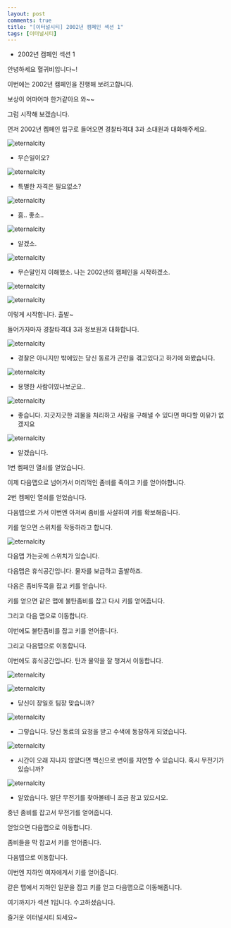 ```yaml
---
layout: post
comments: true
title: "[이터널시티] 2002년 캠페인 섹션 1"
tags: [이터널시티]
---
```


- 2002년 캠페인 섹션 1

안녕하세요 혈귀비입니다~!

이번에는 2002년 캠페인을 진행해 보려고합니다.

보상이 어마어마 한거같아요 와~~

그럼 시작해 보겠습니다.

먼저 2002년 켐페인 입구로 들어오면 경찰타격대 3과 소대원과 대화해주세요.

![eternalcity](/assets/image/eternalcity/2002/2002080.PNG)

- 무슨일이오?

![eternalcity](/assets/image/eternalcity/2002/2002081.PNG)

- 특별한 자격은 필요없소?

![eternalcity](/assets/image/eternalcity/2002/2002082.PNG)

- 흠.. 좋소..

![eternalcity](/assets/image/eternalcity/2002/2002083.PNG)

- 알겠소.

![eternalcity](/assets/image/eternalcity/2002/2002084.PNG)

- 무슨말인지 이해했소. 나는 2002년의 캠페인을 시작하겠소.

![eternalcity](/assets/image/eternalcity/2002/2002085.PNG)

![eternalcity](/assets/image/eternalcity/2002/2002086.PNG)

이렇게 시작합니다. 출발~

들어가자마자 경찰타격대 3과 정보원과 대화합니다.

![eternalcity](/assets/image/eternalcity/2002/2002087.PNG)

- 경찰은 아니지만 밖에있는 당신 동료가 곤란을 겪고있다고 하기에 와봤습니다.

![eternalcity](/assets/image/eternalcity/2002/2002088.PNG)

- 용맹한 사람이였나보군요..

![eternalcity](/assets/image/eternalcity/2002/2002089.PNG)

- 좋습니다. 지긋지긋한 괴물을 처리하고 사람을 구해낼 수 있다면 마다할 이유가 없겠지요

![eternalcity](/assets/image/eternalcity/2002/2002090.PNG)

- 알겠습니다.

1번 켐페인 열쇠를 얻었습니다.

이제 다음맵으로 넘어가서 머리꺽인 좀비를 죽이고 키를 얻어야합니다.

2번 켐페인 열쇠를 얻었습니다.

다음맵으로 가서 이번엔 아저씨 좀비를 사살하여 키를 확보해줍니다.

키를 얻으면 스위치를 작동하라고 합니다.

![eternalcity](/assets/image/eternalcity/2002/2002091.PNG)

다음맵 가는곳에 스위치가 있습니다.

다음맵은 휴식공간입니다. 물자를 보급하고 출발하죠.

다음은 좀비두목을 잡고 키를 얻습니다.

키를 얻으면 같은 맵에 불탄좀비를 잡고 다시 키를 얻어줍니다.

그리고 다음 맵으로 이동합니다.

이번에도 불탄좀비를 잡고 키를 얻어줍니다.

그리고 다음맵으로 이동합니다.

이번에도 휴식공간입니다. 탄과 물약을 잘 챙겨서 이동합니다.

![eternalcity](/assets/image/eternalcity/2002/2002092.PNG)

![eternalcity](/assets/image/eternalcity/2002/2002093.PNG)

- 당신이 장일호 팀장 맞습니까?

![eternalcity](/assets/image/eternalcity/2002/2002094.PNG)

- 그렇습니다. 당신 동료의 요청을 받고 수색에 동참하게 되었습니다.

![eternalcity](/assets/image/eternalcity/2002/2002095.PNG)

- 시간이 오래 지나지 않았다면 백신으로 변이를 지연할 수 있습니다. 혹시 무전기가 있습니까?

![eternalcity](/assets/image/eternalcity/2002/2002096.PNG)

- 알았습니다. 일단 무전기를 찾아볼테니 조금 참고 있으시오.

중년 좀비를 잡고서 무전기를 얻어줍니다.

얻었으면 다음맵으로 이동합니다.

좀비들을 막 잡고서 키를 얻어줍니다.

다음맵으로 이동합니다.

이번엔 지하인 여자에게서 키를 얻어줍니다.

같은 맵에서 지하인 일꾼을 잡고 키를 얻고 다음맵으로 이동해줍니다.

여기까지가 섹션 1입니다. 수고하셨습니다.

즐거운 이터널시티 되세요~